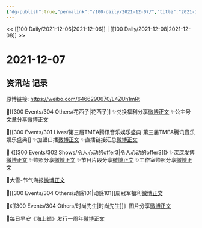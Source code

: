 ```yaml
---
{"dg-publish":true,"permalink":"/100-daily/2021-12-07/","title":"2021-12-07"}
---
```



<< [[100 Daily/2021-12-06\|2021-12-06]] | [[100 Daily/2021-12-08\|2021-12-08]] >>

# 2021-12-07

## 资讯站 记录

原博链接: https://weibo.com/6466290670/L4ZUh1mRt

🌸[[300 Events/304 Others/花西子\|花西子]]
✨兑换福利分享[微博正文](https://m.weibo.cn/6466290670/4711849562736885)
✨公主号文章分享[微博正文](https://m.weibo.cn/6466290670/4711911587580423)

🌸[[300 Events/301 Lives/第三届TMEA腾讯音乐娱乐盛典\|第三届TMEA腾讯音乐娱乐盛典]]
✨加盟口播[微博正文](https://m.weibo.cn/6466290670/4711793300079003)
✨直播链接汇总[微博正文](https://m.weibo.cn/6466290670/4711751427558563)

🌸 《[[300 Events/302 Shows/令人心动的offer3\|令人心动的offer3]]》
✨深深发博[微博正文](https://m.weibo.cn/6466290670/4711869304279099)
✨帅照分享[微博正文](https://m.weibo.cn/6466290670/4711793744415737)
✨节目片段分享[微博正文](https://m.weibo.cn/6466290670/4711867610567707)
✨工作室帅照分享[微博正文](https://m.weibo.cn/6466290670/4711882675981730)

🌸大雪-节气海报[微博正文](https://m.weibo.cn/6466290670/4711708663221018)

🌸[[300 Events/304 Others/动感101\|动感101]]周冠军福利[微博正文](https://m.weibo.cn/6466290670/4711885847661437)

🌸《[[300 Events/304 Others/时尚先生\|时尚先生]]》图片分享[微博正文](https://m.weibo.cn/6466290670/4711850844885958)

🌄每日早安《海上蝶》发行一周年[微博正文](https://m.weibo.cn/6466290670/4711680632686507)
